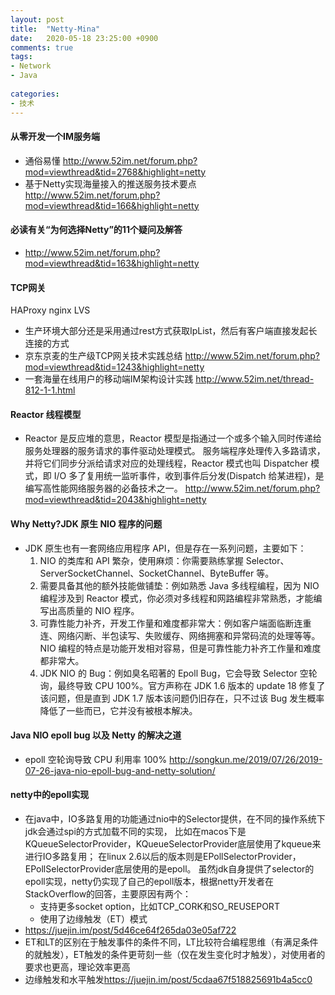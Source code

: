 ```yaml
---
layout: post
title:  "Netty-Mina"
date:   2020-05-18 23:25:00 +0900
comments: true
tags:
- Network
- Java
 
categories:
- 技术
---
```

#### 从零开发一个IM服务端  
- 通俗易懂 <http://www.52im.net/forum.php?mod=viewthread&tid=2768&highlight=netty>
- 基于Netty实现海量接入的推送服务技术要点 <http://www.52im.net/forum.php?mod=viewthread&tid=166&highlight=netty>

#### 必读有关“为何选择Netty”的11个疑问及解答
- <http://www.52im.net/forum.php?mod=viewthread&tid=163&highlight=netty>

#### TCP网关
HAProxy nginx LVS
- 生产环境大部分还是采用通过rest方式获取IpList，然后有客户端直接发起长连接的方式
- 京东京麦的生产级TCP网关技术实践总结 <http://www.52im.net/forum.php?mod=viewthread&tid=1243&highlight=netty>
- 一套海量在线用户的移动端IM架构设计实践 <http://www.52im.net/thread-812-1-1.html>

#### Reactor 线程模型
- Reactor 是反应堆的意思，Reactor 模型是指通过一个或多个输入同时传递给服务处理器的服务请求的事件驱动处理模式。
服务端程序处理传入多路请求，并将它们同步分派给请求对应的处理线程，Reactor 模式也叫 Dispatcher 模式，即 I/O 多了复用统一监听事件，收到事件后分发(Dispatch 给某进程)，是编写高性能网络服务器的必备技术之一。
<http://www.52im.net/forum.php?mod=viewthread&tid=2043&highlight=netty>

#### Why Netty?JDK 原生 NIO 程序的问题
- JDK 原生也有一套网络应用程序 API，但是存在一系列问题，主要如下：
    1. NIO 的类库和 API 繁杂，使用麻烦：你需要熟练掌握 Selector、ServerSocketChannel、SocketChannel、ByteBuffer 等。
    1. 需要具备其他的额外技能做铺垫：例如熟悉 Java 多线程编程，因为 NIO 编程涉及到 Reactor 模式，你必须对多线程和网路编程非常熟悉，才能编写出高质量的 NIO 程序。
    1. 可靠性能力补齐，开发工作量和难度都非常大：例如客户端面临断连重连、网络闪断、半包读写、失败缓存、网络拥塞和异常码流的处理等等。NIO 编程的特点是功能开发相对容易，但是可靠性能力补齐工作量和难度都非常大。
    1. JDK NIO 的 Bug：例如臭名昭著的 Epoll Bug，它会导致 Selector 空轮询，最终导致 CPU 100%。官方声称在 JDK 1.6 版本的 update 18 修复了该问题，但是直到 JDK 1.7 版本该问题仍旧存在，只不过该 Bug 发生概率降低了一些而已，它并没有被根本解决。
    
#### Java NIO epoll bug 以及 Netty 的解决之道
- epoll 空轮询导致 CPU 利用率 100% <http://songkun.me/2019/07/26/2019-07-26-java-nio-epoll-bug-and-netty-solution/>
 
#### netty中的epoll实现
- 在java中，IO多路复用的功能通过nio中的Selector提供，在不同的操作系统下jdk会通过spi的方式加载不同的实现，
比如在macos下是KQueueSelectorProvider，KQueueSelectorProvider底层使用了kqueue来进行IO多路复用；
在linux 2.6以后的版本则是EPollSelectorProvider，EPollSelectorProvider底层使用的是epoll。
虽然jdk自身提供了selector的epoll实现，netty仍实现了自己的epoll版本，根据netty开发者在StackOverflow的回答，主要原因有两个：
    - 支持更多socket option，比如TCP_CORK和SO_REUSEPORT
    - 使用了边缘触发（ET）模式
- <https://juejin.im/post/5d46ce64f265da03e05af722>
- ET和LT的区别在于触发事件的条件不同，LT比较符合编程思维（有满足条件的就触发），ET触发的条件更苛刻一些（仅在发生变化时才触发），对使用者的要求也更高，理论效率更高
- 边缘触发和水平触发<https://juejin.im/post/5cdaa67f518825691b4a5cc0>




